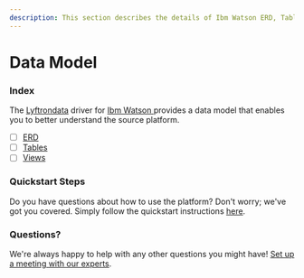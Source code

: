 ```yaml
---
description: This section describes the details of Ibm Watson ERD, Tables, and Views.
---
```


# Data Model

### Index

The  [Lyftrondata](https://www.lyftrondata.com/) driver for [Ibm Watson](https://www.lyftrondata.com/integration/ibm-watson/)[ ](https://www.lyftrondata.com/integration/ibm-watson/)provides a data model that enables you to better understand the source platform.

* [ ] [ERD](../../../marketing-analytics/ibm-watson/data-model/erd.md)
* [ ] [Tables](../../../marketing-analytics/ibm-watson/data-model/tables.md)
* [ ] [Views](../../../marketing-analytics/ibm-watson/data-model/views.md)

### Quickstart Steps

Do you have questions about how to use the platform? Don't worry; we've got you covered. Simply follow the quickstart instructions [here](../../../../quickstart-steps.md).

### Questions? <a href="#questions" id="questions"></a>

We're always happy to help with any other questions you might have! [Set up a meeting with our experts](https://www.lyftrondata.com/book-a-meeting/).

